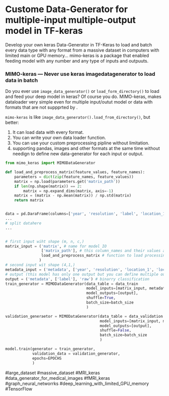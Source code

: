 # Custome Data-Generator for multiple-input multiple-output model in TF-keras
Develop your own keras Data-Generator in TF-Keras to load and batch every data type with any format from a massive dataset in computers with limited main or GPU memory...
mimo-keras is a package that enabled feeding model with any number and any type of inputs and outpuuts.


### MIMO-keras — Never use keras imagedatagenerator to load data in batch

Do you ever use `image_data_generator()` or `load_form_directory()` to load and feed your deep model in keras? Of course you
do. MIMO-keras, makes dataloader very simple even for multiple input/outut model or data with formats that are not suppprted by .

`mimo-keras` is like `image_data_generator().load_from_directory()`, but better:

  1. It can load data with every format.
  2. You can write your own data loader function.
  3. You can use your custom preprocessing pipline without limitation.
  4. supporting pandas, images and other formats at the same time without needign to define new data-generator for each input or output.


```python
from mimo_keras import MIMODataGenerator

def load_and_preprocess_matrix(feature_values, feature_names):
    parameters = dict(zip(feature_names, feature_values))
    matrix = np.load(parameters.get('matrix_path'))
    if len(np.shape(matrix)) == 2:
        matrix = np.expand_dims(matrix, axis=-1)
    matrix = (matrix - np.mean(matrix)) / np.std(matrix)
    return matrix


data = pd.DaraFrame(columns=['year', 'resolution', 'label', 'location_1', 'location_2', 'matrix_path']
...
# split datahere
...


# first input wiht shape (m, n, c,)
matrix_input = ('matrix', # name for model IO
                ['matrix_path'], # this column_names and their values are sent to the your function for each sample in batch generation
                load_and_preprocess_matrix # function to load processing the data, replace with string 'raw' to send values directly to the model IO
               )
# second input wit shape (4,1,)
metadata_input = ('metadata', ['year', 'resolution', 'location_1', 'location_2'], 'raw')
# output (this model has only one output but you can define multiple outputs like inputs)
output = ('metadata', ['label'], 'raw') # binarry classification
train_generator = MIMODataGenerator(data_table = data_train
                                    model_inputs=[matrix_input, metadata_input],
                                    model_outputs=[output],
                                    shuffle=True,
                                    batch_size=batch_size
                                    )

validation_generaetor = MIMODataGenerator(data_table = data_validation
                                          model_inputs=[matrix_input, metadata_input],
                                          model_outputs=[output],
                                          shuffle=False,
                                          batch_size=batch_size
                                          )

model.train(generator = train_generator,
            validation_data = validation_generator,
            epochs=EPOCHS
            )
```



#large_dataset #massive_dataset #MRI_keras #data_generator_for_medical_images #fMRI_keras #graph_neural_networrks #deep_learning_with_limited_GPU_memory #TensorFlow
